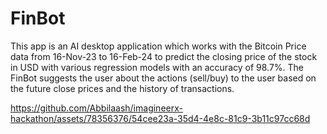 # FinBot
This app is an AI desktop application which works with the Bitcoin Price data from 16-Nov-23 to 16-Feb-24 to predict the closing price of the stock in USD with various regression models with an accuracy of 98.7%. The FinBot suggests the user about the actions (sell/buy) to the user based on the future close prices and the history of transactions.

https://github.com/Abbilaash/imagineerx-hackathon/assets/78356376/54cee23a-35d4-4e8c-81c9-3b11c97cc68d

